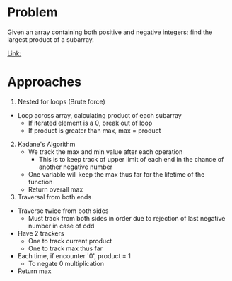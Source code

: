 # Problem

Given an array containing both positive and negative integers; find the largest product of a subarray.

[Link:](https://www.geeksforgeeks.org/maximum-product-subarray/)

# Approaches

1. Nested for loops (Brute force)
- Loop across array, calculating product of each subarray
  - If iterated element is a 0, break out of loop
  - If product is greater than max, max = product

2. Kadane's Algorithm
   - We track the max and min value after each operation
     - This is to keep track of upper limit of each end in the chance of another negative number
   - One variable will keep the max thus far for the lifetime of the function
   - Return overall max
3. Traversal from both ends
  - Traverse twice from both sides
    - Must track from both sides in order due to rejection of last negative number in case of odd
  - Have 2 trackers
    - One to track current product
    - One to track max thus far
  - Each time, if encounter '0', product = 1
    - To negate 0 multiplication
  - Return max
